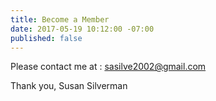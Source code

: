 ```yaml
---
title: Become a Member
date: 2017-05-19 10:12:00 -07:00
published: false
---
```


Please contact me at : [sasilve2002@gmail.com](mailto:sasilve2002@gmail.com)

Thank you,
Susan Silverman
